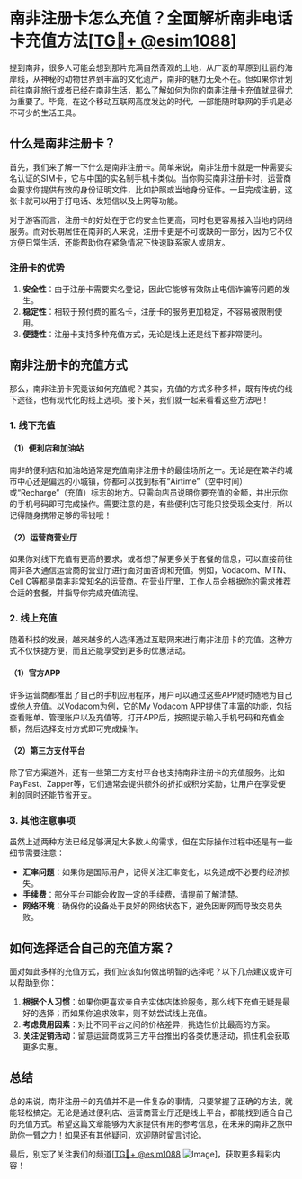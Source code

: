 # 南非注册卡怎么充值？全面解析南非电话卡充值方法[[TG💪+ @esim1088](https://t.me/s/esim1088)]

提到南非，很多人可能会想到那片充满自然奇观的土地，从广袤的草原到壮丽的海岸线，从神秘的动物世界到丰富的文化遗产，南非的魅力无处不在。但如果你计划前往南非旅行或者已经在南非生活，那么了解如何为你的南非注册卡充值就显得尤为重要了。毕竟，在这个移动互联网高度发达的时代，一部能随时联网的手机是必不可少的生活工具。

## 什么是南非注册卡？

首先，我们来了解一下什么是南非注册卡。简单来说，南非注册卡就是一种需要实名认证的SIM卡，它与中国的实名制手机卡类似。当你购买南非注册卡时，运营商会要求你提供有效的身份证明文件，比如护照或当地身份证件。一旦完成注册，这张卡就可以用于打电话、发短信以及上网等功能。

对于游客而言，注册卡的好处在于它的安全性更高，同时也更容易接入当地的网络服务。而对长期居住在南非的人来说，注册卡更是不可或缺的一部分，因为它不仅方便日常生活，还能帮助你在紧急情况下快速联系家人或朋友。

### 注册卡的优势

1. **安全性**：由于注册卡需要实名登记，因此它能够有效防止电信诈骗等问题的发生。
2. **稳定性**：相较于预付费的匿名卡，注册卡的服务更加稳定，不容易被限制使用。
3. **便捷性**：注册卡支持多种充值方式，无论是线上还是线下都非常便利。

## 南非注册卡的充值方式

那么，南非注册卡究竟该如何充值呢？其实，充值的方式多种多样，既有传统的线下途径，也有现代化的线上选项。接下来，我们就一起来看看这些方法吧！

### 1. 线下充值

#### （1）便利店和加油站

南非的便利店和加油站通常是充值南非注册卡的最佳场所之一。无论是在繁华的城市中心还是偏远的小城镇，你都可以找到标有“Airtime”（空中时间）或“Recharge”（充值）标志的地方。只需向店员说明你要充值的金额，并出示你的手机号码即可完成操作。需要注意的是，有些便利店可能只接受现金支付，所以记得随身携带足够的零钱哦！

#### （2）运营商营业厅

如果你对线下充值有更高的要求，或者想了解更多关于套餐的信息，可以直接前往南非各大通信运营商的营业厅进行面对面咨询和充值。例如，Vodacom、MTN、Cell C等都是南非非常知名的运营商。在营业厅里，工作人员会根据你的需求推荐合适的套餐，并指导你完成充值流程。

### 2. 线上充值

随着科技的发展，越来越多的人选择通过互联网来进行南非注册卡的充值。这种方式不仅快捷方便，而且还能享受到更多的优惠活动。

#### （1）官方APP

许多运营商都推出了自己的手机应用程序，用户可以通过这些APP随时随地为自己或他人充值。以Vodacom为例，它的My Vodacom APP提供了丰富的功能，包括查看账单、管理账户以及充值等。打开APP后，按照提示输入手机号码和充值金额，然后选择支付方式即可完成操作。

#### （2）第三方支付平台

除了官方渠道外，还有一些第三方支付平台也支持南非注册卡的充值服务。比如PayFast、Zapper等，它们通常会提供额外的折扣或积分奖励，让用户在享受便利的同时还能节省开支。

### 3. 其他注意事项

虽然上述两种方法已经足够满足大多数人的需求，但在实际操作过程中还是有一些细节需要注意：

- **汇率问题**：如果你是国际用户，记得关注汇率变化，以免造成不必要的经济损失。
- **手续费**：部分平台可能会收取一定的手续费，请提前了解清楚。
- **网络环境**：确保你的设备处于良好的网络状态下，避免因断网而导致交易失败。

## 如何选择适合自己的充值方案？

面对如此多样的充值方式，我们应该如何做出明智的选择呢？以下几点建议或许可以帮助到你：

1. **根据个人习惯**：如果你更喜欢亲自去实体店体验服务，那么线下充值无疑是最好的选择；而如果你追求效率，则不妨尝试线上充值。
2. **考虑费用因素**：对比不同平台之间的价格差异，挑选性价比最高的方案。
3. **关注促销活动**：留意运营商或第三方平台推出的各类优惠活动，抓住机会获取更多实惠。

## 总结

总的来说，南非注册卡的充值并不是一件复杂的事情，只要掌握了正确的方法，就能轻松搞定。无论是通过便利店、运营商营业厅还是线上平台，都能找到适合自己的充值方式。希望这篇文章能够为大家提供有用的参考信息，在未来的南非之旅中助你一臂之力！如果还有其他疑问，欢迎随时留言讨论。

最后，别忘了关注我们的频道[[TG💪+ @esim1088](https://t.me/s/esim1088) ![Image](https://i.postimg.cc/4NQfJmqS/Snipaste-2025-05-13-00-14-12.png)]，获取更多精彩内容！